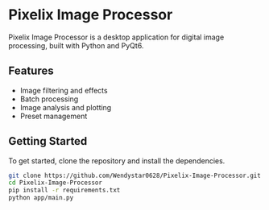 # Pixelix Image Processor

Pixelix Image Processor is a desktop application for digital image processing, built with Python and PyQt6.

## Features

- Image filtering and effects
- Batch processing
- Image analysis and plotting
- Preset management

## Getting Started

To get started, clone the repository and install the dependencies.

```bash
git clone https://github.com/Wendystar0628/Pixelix-Image-Processor.git
cd Pixelix-Image-Processor
pip install -r requirements.txt
python app/main.py
```